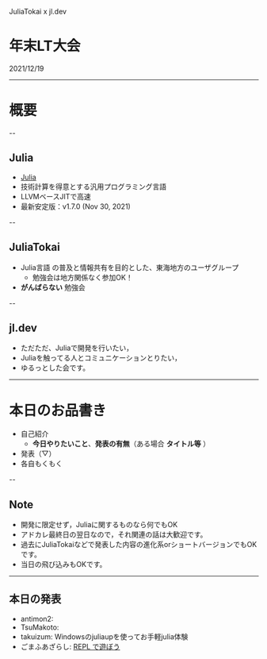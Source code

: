 JuliaTokai x jl.dev

年末LT大会
===

2021/12/19

---

# 概要

--

## Julia

+ [Julia](https://julialang.org)
+ 技術計算を得意とする汎用プログラミング言語
+ LLVMベースJITで高速
+ 最新安定版：v1.7.0 (Nov 30, 2021)

--

## JuliaTokai

+ Julia言語 の普及と情報共有を目的とした、東海地方のユーザグループ
    + 勉強会は地方関係なく参加OK！
+ **がんばらない** 勉強会

--

## jl.dev

+ ただただ、Juliaで開発を行いたい，
+ Juliaを触ってる人とコミュニケーションとりたい，
+ ゆるっとした会です。

---

# 本日のお品書き

+ 自己紹介
    + **今日やりたいこと**、**発表の有無**（ある場合 **タイトル等** ）
+ 発表（▽）
+ 各自もくもく

--

##  Note
  + 開発に限定せず，Juliaに関するものなら何でもOK
  + アドカレ最終日の翌日なので，それ関連の話は大歓迎です。
  + 過去にJuliaTokaiなどで発表した内容の進化系orショートバージョンでもOKです。
  + 当日の飛び込みもOKです。

---

## 本日の発表

+ antimon2:
+ TsuMakoto:
+ takuizum: Windowsのjuliaupを使ってお手軽julia体験
+ ごまふあざらし: [REPL で遊ぼう](https://terasakisatoshi.github.io/MathSeminar.jl/slideshow/repl/build/#1)
